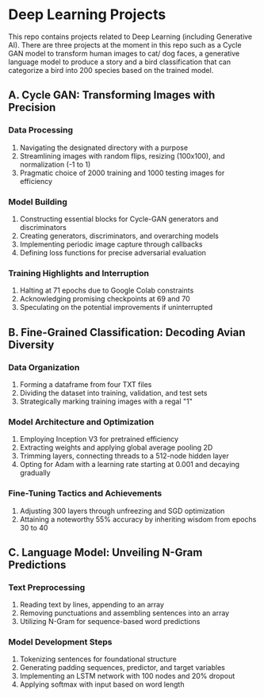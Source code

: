 # Deep Learning Projects
This repo contains projects related to Deep Learning (including Generative AI). There are three projects at the moment in this repo such as a Cycle GAN model to transform human images to cat/ dog faces, a generative language model to produce a story and a bird classification that can categorize a bird into 200 species based on the trained model. 

## A. Cycle GAN: Transforming Images with Precision
### Data Processing
1. Navigating the designated directory with a purpose
2. Streamlining images with random flips, resizing (100x100), and normalization (-1 to 1)
3. Pragmatic choice of 2000 training and 1000 testing images for efficiency
### Model Building
1. Constructing essential blocks for Cycle-GAN generators and discriminators
2. Creating generators, discriminators, and overarching models
3. Implementing periodic image capture through callbacks
4. Defining loss functions for precise adversarial evaluation
### Training Highlights and Interruption
1. Halting at 71 epochs due to Google Colab constraints
2. Acknowledging promising checkpoints at 69 and 70
3. Speculating on the potential improvements if uninterrupted


## B. Fine-Grained Classification: Decoding Avian Diversity
### Data Organization
1. Forming a dataframe from four TXT files
2. Dividing the dataset into training, validation, and test sets
3. Strategically marking training images with a regal "1"
### Model Architecture and Optimization
1. Employing Inception V3 for pretrained efficiency
2. Extracting weights and applying global average pooling 2D
3. Trimming layers, connecting threads to a 512-node hidden layer
4. Opting for Adam with a learning rate starting at 0.001 and decaying gradually
### Fine-Tuning Tactics and Achievements
1. Adjusting 300 layers through unfreezing and SGD optimization
2. Attaining a noteworthy 55% accuracy by inheriting wisdom from epochs 30 to 40


## C. Language Model: Unveiling N-Gram Predictions
### Text Preprocessing
1. Reading text by lines, appending to an array
2. Removing punctuations and assembling sentences into an array
3. Utilizing N-Gram for sequence-based word predictions
### Model Development Steps
1. Tokenizing sentences for foundational structure
2. Generating padding sequences, predictor, and target variables
3. Implementing an LSTM network with 100 nodes and 20% dropout
4. Applying softmax with input based on word length
